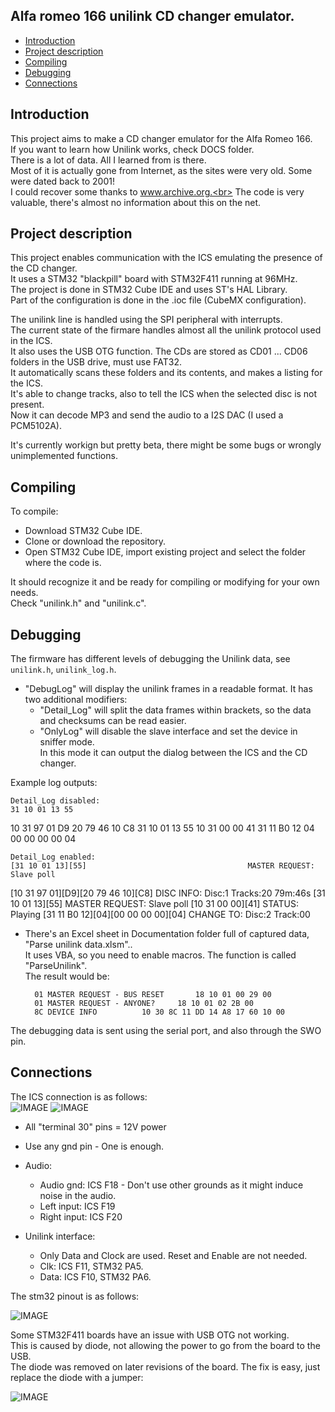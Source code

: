 ## Alfa romeo 166 unilink CD changer emulator.

<!-- MarkdownTOC -->

* [Introduction](#intro)
* [Project description](#description)
* [Compiling](#compiling)
* [Debugging](#debugging)
* [Connections](#connections)

<!-- /MarkdownTOC -->

<a id="intro"></a>
## Introduction
This project aims to make a CD changer emulator for the Alfa Romeo 166.<br>
If you want to learn how Unilink works, check DOCS folder.<br>
There is a lot of data. All I learned from is there.<br>
Most of it is actually gone from Internet, as the sites were very old. Some were dated back to 2001!<br>
I could recover some thanks to www.archive.org.<br>
The code is very valuable, there's almost no information about this on the net.<br>

<a id="description"></a>
## Project description
This project enables communication with the ICS emulating the presence of the CD changer.<br>
It uses a STM32 "blackpill" board with STM32F411 running at 96MHz.<br>
The project is done in STM32 Cube IDE and uses ST's HAL Library.<br>
Part of the configuration is done in the .ioc file (CubeMX configuration).<br>

The unilink line is handled using the SPI peripheral with interrupts.<br> 
The current state of the firmare handles almost all the unilink protocol used in the ICS.<br>
It also uses the USB OTG function. The CDs are stored as CD01 ... CD06 folders in the USB drive, must use FAT32.<br>
It automatically scans these folders and its contents, and makes a listing for the ICS.<br>
It's able to change tracks, also to tell the ICS when the selected disc is not present.<br>
Now it can decode MP3 and send the audio to a I2S DAC (I used a PCM5102A).<br>

It's currently workign but pretty beta, there might be some bugs or wrongly unimplemented functions.<br> 

<a id="compiling"></a>
## Compiling

To compile:<br>
- Download STM32 Cube IDE.
- Clone or download the repository.
- Open STM32 Cube IDE, import existing project and select the folder where the code is.

It should recognize it and be ready for compiling or modifying for your own needs.<br>
Check "unilink.h" and "unilink.c". 
  
 
  
<a id="debugging"></a>
## Debugging

The firmware has different levels of debugging the Unilink data, see `unilink.h`, `unilink_log.h`.<br>
- "DebugLog" will display the unilink frames in a readable format. It has two additional modifiers:
	- "Detail_Log" will split the data frames within brackets, so the data and checksums can be read easier.
	- "OnlyLog" will disable the slave interface and set the device in sniffer mode.<br>
	In this mode it can output the dialog between the ICS and the CD changer.
	
 Example log outputs:<br>
 
	Detail_Log disabled:
	31 10 01 13 55
  10 31 97 01 D9 20 79 46 10 C8
  31 10 01 13 55
  10 31 00 00 41
  31 11 B0 12 04 00 00 00 00 04 
	
	Detail_Log enabled:	
	[31 10 01 13][55]                                    MASTER REQUEST: Slave poll
  [10 31 97 01][D9][20 79 46 10][C8]                   DISC INFO: Disc:1 Tracks:20 79m:46s
  [31 10 01 13][55]                                    MASTER REQUEST: Slave poll
  [10 31 00 00][41]                                    STATUS: Playing
  [31 11 B0 12][04][00 00 00 00][04]                   CHANGE TO: Disc:2 Track:00 

- There's an Excel sheet in Documentation folder full of captured data, "Parse unilink data.xlsm"..<br>
  It uses VBA, so you need to enable macros. The function is called "ParseUnilink".<br>
  The result would be:
  
		01 MASTER REQUEST - BUS RESET		18 10 01 00 29 00
		01 MASTER REQUEST - ANYONE?		18 10 01 02 2B 00
		8C DEVICE INFO			10 30 8C 11 DD 14 A8 17 60 10 00
	  
		

The debugging data is sent using the serial port, and also through the SWO pin.<br>
 
<a id="connections"></a>
## Connections

The ICS connection is as follows:<br>
![IMAGE](https://github.com/deividAlfa/Alfa-166-Unilink-CD-emulator/blob/main/DOCS/ICS_pinout.jpg)
![IMAGE](https://github.com/deividAlfa/Alfa-166-Unilink-CD-emulator/blob/main/DOCS/ICS_pinout2.jpg)

  - All "terminal 30" pins = 12V power
  - Use any gnd pin - One is enough.
  
  - Audio:
    - Audio gnd: ICS F18 - Don't use other grounds as it might induce noise in the audio.
    - Left input: ICS F19
    - Right input: ICS F20
    
  - Unilink interface:
    - Only Data and Clock are used. Reset and Enable are not needed.
    - Clk: ICS F11, STM32 PA5.
    - Data: ICS F10, STM32 PA6.

The stm32 pinout is as follows:<br>

![IMAGE](https://github.com/deividAlfa/Alfa-166-Unilink-CD-emulator/blob/main/DOCS/stm32_pinout.png)


Some STM32F411 boards have an issue with USB OTG not working.<br>
This is caused by diode, not allowing the power to go from the board to the USB.<br>
The diode was removed on later revisions of the board. The fix is easy, just replace the diode with a jumper:

![IMAGE](https://github.com/deividAlfa/Alfa-166-Unilink-CD-emulator/blob/main/DOCS/411_OTGFIX.jpg)
